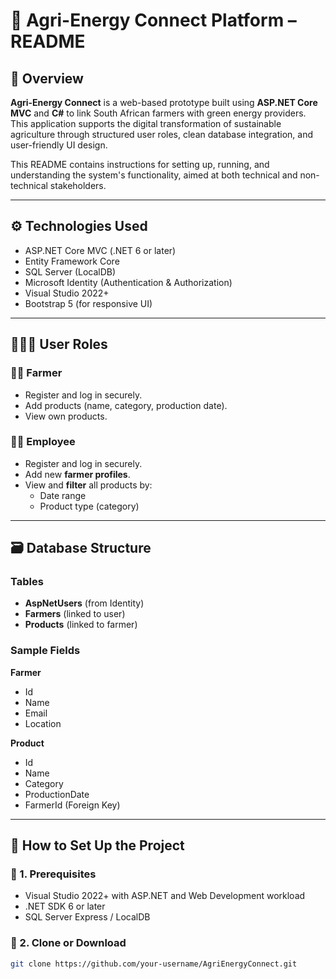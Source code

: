 # 🌿 Agri-Energy Connect Platform – README

## 📌 Overview
**Agri-Energy Connect** is a web-based prototype built using **ASP.NET Core MVC** and **C#** to link South African farmers with green energy providers. This application supports the digital transformation of sustainable agriculture through structured user roles, clean database integration, and user-friendly UI design.

This README contains instructions for setting up, running, and understanding the system's functionality, aimed at both technical and non-technical stakeholders.

---

## ⚙️ Technologies Used

- ASP.NET Core MVC (.NET 6 or later)
- Entity Framework Core
- SQL Server (LocalDB)
- Microsoft Identity (Authentication & Authorization)
- Visual Studio 2022+
- Bootstrap 5 (for responsive UI)

---

## 🧑‍🤝‍🧑 User Roles

### 👨‍🌾 Farmer
- Register and log in securely.
- Add products (name, category, production date).
- View own products.

### 🧑‍💼 Employee
- Register and log in securely.
- Add new **farmer profiles**.
- View and **filter** all products by:
  - Date range
  - Product type (category)

---

## 🗃️ Database Structure

### Tables
- **AspNetUsers** (from Identity)
- **Farmers** (linked to user)
- **Products** (linked to farmer)

### Sample Fields
**Farmer**
- Id
- Name
- Email
- Location

**Product**
- Id
- Name
- Category
- ProductionDate
- FarmerId (Foreign Key)

---

## 🏁 How to Set Up the Project

### 🔧 1. Prerequisites
- Visual Studio 2022+ with ASP.NET and Web Development workload
- .NET SDK 6 or later
- SQL Server Express / LocalDB

### 📂 2. Clone or Download
```bash
git clone https://github.com/your-username/AgriEnergyConnect.git
